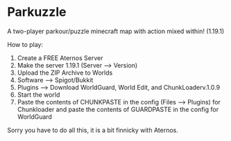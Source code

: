 # Parkuzzle
A two-player parkour/puzzle minecraft map with action mixed within! (1.19.1)

How to play:

1. Create a FREE Aternos Server
2. Make the server 1.19.1 (Server --> Version)
3. Upload the ZIP Archive to Worlds 
4. Software --> Spigot/Bukkit
5. Plugins --> Download WorldGuard, World Edit, and ChunkLoaderv.1.0.9
6. Start the world  
7. Paste the contents of CHUNKPASTE in the config (Files --> Plugins) for Chunkloader and paste the contents of GUARDPASTE in the config for WorldGuard

Sorry you have to do all this, it is a bit finnicky with Aternos.
